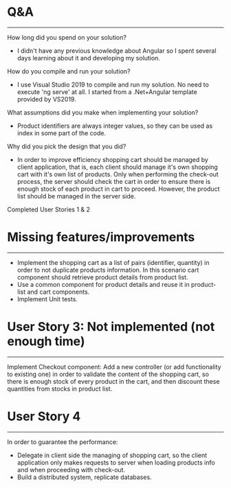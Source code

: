 # Q&A
-----
How long did you spend on your solution?
 - I didn't have any previous knowledge about Angular so I spent several days learning about it and developing my solution.
 
How do you compile and run your solution?
 - I use Visual Studio 2019 to compile and run my solution. No need to execute 'ng serve' at all. I started from a .Net+Angular template provided by VS2019.
 
What assumptions did you make when implementing your solution?
 - Product identifiers are always integer values, so they can be used as index in some part of the code.
 
Why did you pick the design that you did?
 - In order to improve efficiency shopping cart should be managed by client application, that is, each client should manage it's own shopping cart with it's own list of products. Only when performing the check-out process, the server should check the cart in order to ensure there is enough stock of each product in cart to proceed. However, the product list should be managed in the server side.


Completed User Stories 1 & 2


# Missing features/improvements
-------------------------------
* Implement the shopping cart as a list of pairs (identifier, quantity) in order to not duplicate products information. In this scenario cart component should retrieve product details from product list.
* Use a common component for product details and reuse it in product-list and cart components.
* Implement Unit tests.


# User Story 3: Not implemented (not enough time)
-------------------------------
Implement Checkout component: Add a new controller (or add functionality to existing one) in order to validate the content of the shopping cart, so there is enough stock of every product in the cart, and then discount these quantities from stocks in product list.

# User Story 4
--------------
In order to guarantee the performance:
* Delegate in client side the managing of shopping cart, so the client application only makes requests to server when loading products info and when proceeding with check-out.
* Build a distributed system, replicate databases.
